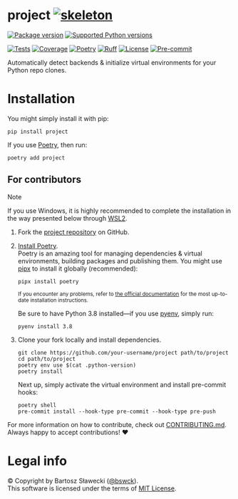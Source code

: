 
# project [![skeleton](https://img.shields.io/badge/bf2dfcf-skeleton?label=%F0%9F%92%80%20bswck/skeleton&labelColor=black&color=grey&link=https%3A//github.com/bswck/skeleton)](https://github.com/bswck/skeleton/tree/bf2dfcf)
[![Package version](https://img.shields.io/pypi/v/project?label=PyPI)](https://pypi.org/project/project/)
[![Supported Python versions](https://img.shields.io/pypi/pyversions/project.svg?logo=python&label=Python)](https://pypi.org/project/project/)

[![Tests](https://github.com/bswck/project/actions/workflows/test.yml/badge.svg)](https://github.com/bswck/project/actions/workflows/test.yml)
[![Coverage](https://coverage-badge.samuelcolvin.workers.dev/bswck/project.svg)](https://coverage-badge.samuelcolvin.workers.dev/redirect/bswck/project)
[![Poetry](https://img.shields.io/endpoint?url=https://python-poetry.org/badge/v0.json)](https://python-poetry.org/)
[![Ruff](https://img.shields.io/endpoint?url=https://raw.githubusercontent.com/astral-sh/ruff/main/assets/badge/v2.json)](https://github.com/astral-sh/ruff)
[![License](https://img.shields.io/github/license/bswck/project.svg?label=License)](https://github.com/bswck/project/blob/HEAD/LICENSE)
[![Pre-commit](https://img.shields.io/badge/pre--commit-enabled-brightgreen?logo=pre-commit&logoColor=white)](https://github.com/pre-commit/pre-commit)

Automatically detect backends & initialize virtual environments for your Python repo clones.

# Installation



You might simply install it with pip:

```shell
pip install project
```

If you use [Poetry](https://python-poetry.org/), then run:

```shell
poetry add project
```

## For contributors

<!--
This section was generated from bswck/skeleton@bf2dfcf.
Instead of changing this particular file, you might want to alter the template:
https://github.com/bswck/skeleton/tree/bf2dfcf/project/README.md.jinja
-->

> [!Note]
> If you use Windows, it is highly recommended to complete the installation in the way presented below through [WSL2](https://learn.microsoft.com/en-us/windows/wsl/install).



1.  Fork the [project repository](https://github.com/bswck/project) on GitHub.

1.  [Install Poetry](https://python-poetry.org/docs/#installation).<br/>
    Poetry is an amazing tool for managing dependencies & virtual environments, building packages and publishing them.
    You might use [pipx](https://github.com/pypa/pipx#readme) to install it globally (recommended):

    ```shell
    pipx install poetry
    ```

    <sub>If you encounter any problems, refer to [the official documentation](https://python-poetry.org/docs/#installation) for the most up-to-date installation instructions.</sub>

    Be sure to have Python 3.8 installed—if you use [pyenv](https://github.com/pyenv/pyenv#readme), simply run:

    ```shell
    pyenv install 3.8
    ```

1.  Clone your fork locally and install dependencies.

    ```shell
    git clone https://github.com/your-username/project path/to/project
    cd path/to/project
    poetry env use $(cat .python-version)
    poetry install
    ```

    Next up, simply activate the virtual environment and install pre-commit hooks:

    ```shell
    poetry shell
    pre-commit install --hook-type pre-commit --hook-type pre-push
    ```

For more information on how to contribute, check out [CONTRIBUTING.md](https://github.com/bswck/project/blob/HEAD/CONTRIBUTING.md).<br/>
Always happy to accept contributions! ❤️


# Legal info
© Copyright by Bartosz Sławecki ([@bswck](https://github.com/bswck)).
<br />This software is licensed under the terms of [MIT License](https://github.com/bswck/project/blob/HEAD/LICENSE).

